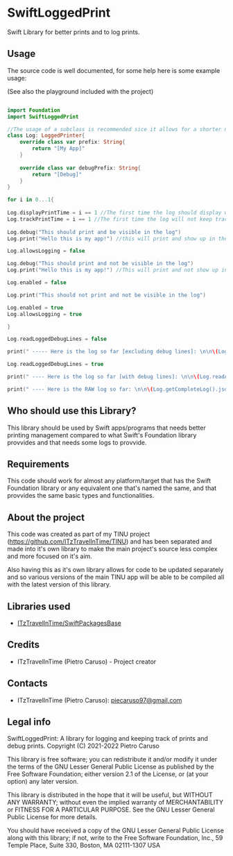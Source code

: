# SwiftLoggedPrint

Swift Library for better prints and to log prints.

## Usage

The source code is well documented, for some help here is some example usage:

(See also the playground included with the project)

```swift

import Foundation
import SwiftLoggedPrint

//The usage of a subclass is recommended sice it allows for a shorter name in the code and to customize the prefix
class Log: LoggedPrinter{
    override class var prefix: String{
        return "[My App]"
    }
    
    override class var debugPrefix: String{
        return "[Debug]"
    }
}

for i in 0...1{
    
Log.displayPrintTime = i == 1 //The first time the log should display without the date, the second time with the date
Log.trackPrintTime = i == 1 //The first time the log will not keep track of the time, the second time it will
    
Log.debug("This should print and be visible in the log")
Log.print("Hello this is my app!") //this will print and show up in the log

Log.allowsLogging = false

Log.debug("This should print and not be visible in the log")
Log.print("Hello this is my app!") //This will print and not show up in the log

Log.enabled = false

Log.print("This should not print and not be visible in the log")

Log.enabled = true
Log.allowsLogging = true

}

Log.readLoggedDebugLines = false

print(" ----- Here is the log so far [excluding debug lines]: \n\n\(Log.readAllLog() ?? "")")

Log.readLoggedDebugLines = true

print(" ---- Here is the log so far [with debug lines]: \n\n\(Log.readAllLog() ?? "")")

print(" ---- Here is the RAW log so far: \n\n\(Log.getCompleteLog().json(prettyPrinted: true) ?? "")")

```

## Who should use this Library?

This library should be used by Swift apps/programs that needs better printing management compared to what Swift's Foundation library provvides and that needs some logs to provvide.

## Requirements

This code should work for almost any platform/target that has the Swift Foundation library or any equivalent one that's named the same, and that provvides the same basic types and functionalities.

## About the project

This code was created as part of my TINU project (https://github.com/ITzTravelInTime/TINU) and has been separated and made into it's own library to make the main project's source less complex and more focused on it's aim. 

Also having this as it's own library allows for code to be updated separately and so various versions of the main TINU app will be able to be compiled all with the latest version of this library.
## Libraries used

- [ITzTravelInTime/SwiftPackagesBase](https://github.com/ITzTravelInTime/SwiftPackagesBase)

## Credits

 - ITzTravelInTime (Pietro Caruso) - Project creator

## Contacts

 - ITzTravelInTime (Pietro Caruso): piecaruso97@gmail.com

## Legal info

SwiftLoggedPrint: A library for logging and keeping track of prints and debug prints.
Copyright (C) 2021-2022 Pietro Caruso

This library is free software; you can redistribute it and/or modify it under the terms of the GNU Lesser General Public License as published by the Free Software Foundation; either version 2.1 of the License, or (at your option) any later version.

This library is distributed in the hope that it will be useful, but WITHOUT ANY WARRANTY; without even the implied warranty of MERCHANTABILITY or FITNESS FOR A PARTICULAR PURPOSE. See the GNU Lesser General Public License for more details.

You should have received a copy of the GNU Lesser General Public License along with this library; if not, write to the Free Software Foundation, Inc., 59 Temple Place, Suite 330, Boston, MA 02111-1307 USA



